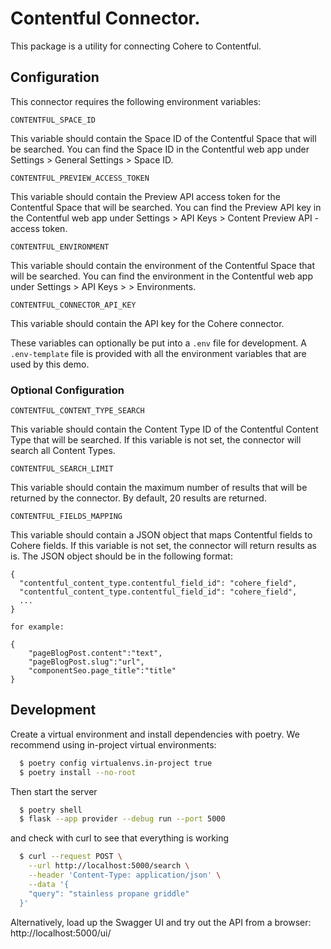 # Contentful Connector.

This package is a utility for connecting Cohere to Contentful.

## Configuration

This connector requires the following environment variables:

```
CONTENTFUL_SPACE_ID
```

This variable should contain the Space ID of the Contentful Space that will be searched.
You can find the Space ID in the Contentful web app under Settings > General Settings > Space ID.

```
CONTENTFUL_PREVIEW_ACCESS_TOKEN
```

This variable should contain the Preview API access token for the Contentful Space that will be searched.
You can find the Preview API key in the Contentful web app under Settings > API Keys > Content Preview API - access
token.

```
CONTENTFUL_ENVIRONMENT
```

This variable should contain the environment of the Contentful Space that will be searched.
You can find the environment in the Contentful web app under Settings > API Keys > <KEY> > Environments.

```
CONTENTFUL_CONNECTOR_API_KEY
```

This variable should contain the API key for the Cohere connector.

These variables can optionally be put into a `.env` file for development.
A `.env-template` file is provided with all the environment variables that are used by this demo.

### Optional Configuration

```
CONTENTFUL_CONTENT_TYPE_SEARCH
```

This variable should contain the Content Type ID of the Contentful Content Type that will be searched.
If this variable is not set, the connector will search all Content Types.

```
CONTENTFUL_SEARCH_LIMIT
```

This variable should contain the maximum number of results that will be returned by the connector. By default, 20 results are returned.

```
CONTENTFUL_FIELDS_MAPPING
```

This variable should contain a JSON object that maps Contentful fields to Cohere fields.
If this variable is not set, the connector will return results as is.
The JSON object should be in the following format:

```
{
  "contentful_content_type.contentful_field_id": "cohere_field",
  "contentful_content_type.contentful_field_id": "cohere_field",
  ...
}

for example:

{
    "pageBlogPost.content":"text",
    "pageBlogPost.slug":"url",
    "componentSeo.page_title":"title"
}
```

## Development

Create a virtual environment and install dependencies with poetry. We recommend using in-project virtual environments:

```bash
  $ poetry config virtualenvs.in-project true
  $ poetry install --no-root
```

Then start the server

```bash
  $ poetry shell
  $ flask --app provider --debug run --port 5000
```

and check with curl to see that everything is working

```bash
  $ curl --request POST \
    --url http://localhost:5000/search \
    --header 'Content-Type: application/json' \
    --data '{
    "query": "stainless propane griddle"
  }'
```

Alternatively, load up the Swagger UI and try out the API from a browser: http://localhost:5000/ui/
